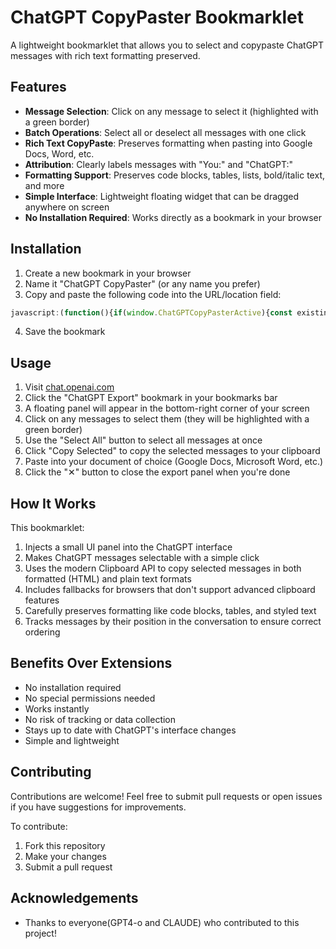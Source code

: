 # ChatGPT CopyPaster Bookmarklet

A lightweight bookmarklet that allows you to select and copypaste ChatGPT messages with rich text formatting preserved.

## Features

- **Message Selection**: Click on any message to select it (highlighted with a green border)
- **Batch Operations**: Select all or deselect all messages with one click
- **Rich Text CopyPaste**: Preserves formatting when pasting into Google Docs, Word, etc.
- **Attribution**: Clearly labels messages with "You:" and "ChatGPT:"
- **Formatting Support**: Preserves code blocks, tables, lists, bold/italic text, and more
- **Simple Interface**: Lightweight floating widget that can be dragged anywhere on screen
- **No Installation Required**: Works directly as a bookmark in your browser

## Installation

1. Create a new bookmark in your browser
2. Name it "ChatGPT CopyPaster" (or any name you prefer)
3. Copy and paste the following code into the URL/location field:

```javascript
javascript:(function(){if(window.ChatGPTCopyPasterActive){const existingWidget=document.getElementById('chatgpt-export-widget');if(existingWidget){const rect=existingWidget.getBoundingClientRect();if(rect.right<0||rect.bottom<0||rect.left>window.innerWidth||rect.top>window.innerHeight){existingWidget.style.right='20px';existingWidget.style.bottom='20px';existingWidget.style.left='auto';existingWidget.style.top='auto';}}return;}window.ChatGPTCopypasterActive=true;const eventListeners=[];const widget=document.createElement('div');widget.id='chatgpt-export-widget';widget.style.position='fixed';widget.style.bottom='20px';widget.style.right='20px';widget.style.zIndex='9999';widget.style.background='#828282';widget.style.border='1px solid #6e6e6e';widget.style.borderRadius='8px';widget.style.boxShadow='0 2px 10px rgba(0,0,0,0.2)';widget.style.fontFamily='Arial, sans-serif';widget.style.fontSize='14px';widget.style.color='white';widget.style.cursor='pointer';widget.style.transition='all 0.2s ease';widget.style.display='flex';widget.style.alignItems='center';widget.innerHTML=`<div id="widget-icon" style="padding:8px 12px;font-size:16px;">🧰</div><div id="widget-close" style="padding:8px;font-size:16px;cursor:pointer;">❌</div><div id="widget-controls" style="display:none;padding:8px;white-space:nowrap;"><button id="select-all" style="background:none;border:none;color:white;cursor:pointer;margin-right:8px;">Select All</button><button id="deselect-all" style="background:none;border:none;color:white;cursor:pointer;margin-right:8px;">Deselect</button><button id="copy-selected" style="background:none;border:none;color:white;cursor:pointer;margin-right:8px;">Copy</button></div><div id="toast-message" style="position:fixed;bottom:60px;right:20px;background:rgba(0,0,0,0.7);color:white;padding:8px 16px;border-radius:4px;font-size:14px;display:none;z-index:10000;"></div>`;document.body.appendChild(widget);window.selectedMessages=[];let isExpanded=false;let isDragging=false;let offsetX,offsetY;function addEventListenerWithTracking(element,type,listener,options){element.addEventListener(type,listener,options);eventListeners.push({element,type,listener,options});}addEventListenerWithTracking(widget,'mousedown',function(e){if(e.target.tagName==='BUTTON'||e.target.id==='widget-close')return;isDragging=true;offsetX=e.clientX-widget.getBoundingClientRect().left;offsetY=e.clientY-widget.getBoundingClientRect().top;});addEventListenerWithTracking(document,'mousemove',function(e){if(!isDragging)return;const x=e.clientX-offsetX;const y=e.clientY-offsetY;const maxX=window.innerWidth-widget.offsetWidth;const maxY=window.innerHeight-widget.offsetHeight;const boundedX=Math.max(0,Math.min(x,maxX));const boundedY=Math.max(0,Math.min(y,maxY));widget.style.left=`${boundedX}px`;widget.style.right='auto';widget.style.top=`${boundedY}px`;widget.style.bottom='auto';});addEventListenerWithTracking(document,'mouseup',function(){isDragging=false;});addEventListenerWithTracking(document.getElementById('widget-icon'),'click',function(e){if(isDragging)return;e.stopPropagation();const controls=document.getElementById('widget-controls');isExpanded=controls.style.display==='none';controls.style.display=isExpanded?'block':'none';setupMessages();});addEventListenerWithTracking(document.getElementById('widget-close'),'click',function(e){e.stopPropagation();cleanupCopyPaster();});function showToast(message,duration=3000){const toast=document.getElementById('toast-message');toast.textContent=message;toast.style.display='block';setTimeout(()=>{toast.style.display='none';},duration);}function findMessages(){return Array.from(document.querySelectorAll('[data-message-author-role="user"], [data-message-author-role="assistant"]')).filter(el=>!el.closest('[data-testid="conversation-turn-counter"]'));}function toggleMessageSelection(message,forceSelect=null){const isSelected=forceSelect!==null?forceSelect:!message.classList.contains('selected-message');if(isSelected){message.classList.add('selected-message');message.style.boxShadow='0 0 0 2px #10a37f';let checkboxIndicator=message.querySelector('.message-selection-checkbox');if(!checkboxIndicator){checkboxIndicator=document.createElement('div');checkboxIndicator.className='message-selection-checkbox';checkboxIndicator.style.position='absolute';checkboxIndicator.style.top='10px';checkboxIndicator.style.right='10px';checkboxIndicator.style.background='#10a37f';checkboxIndicator.style.color='white';checkboxIndicator.style.width='18px';checkboxIndicator.style.height='18px';checkboxIndicator.style.borderRadius='3px';checkboxIndicator.style.display='flex';checkboxIndicator.style.alignItems='center';checkboxIndicator.style.justifyContent='center';checkboxIndicator.style.fontSize='12px';checkboxIndicator.style.zIndex='1000';checkboxIndicator.innerHTML='✓';const computedStyle=window.getComputedStyle(message);if(computedStyle.position==='static'){message.style.position='relative';}message.appendChild(checkboxIndicator);}if(!window.selectedMessages.includes(message)){window.selectedMessages.push(message);}}else{message.classList.remove('selected-message');message.style.boxShadow='';const checkboxIndicator=message.querySelector('.message-selection-checkbox');if(checkboxIndicator){checkboxIndicator.remove();}window.selectedMessages=window.selectedMessages.filter(m=>m!==message);}return isSelected;}const messageClickHandlers=new WeakMap();function setupMessages(){findMessages().forEach(message=>{if(message.dataset.selectable==='true')return;message.dataset.selectable='true';toggleMessageSelection(message,false);const clickHandler=function(e){if(e.target.tagName==='A'||e.target.tagName==='BUTTON'||e.target.closest('a')||e.target.closest('button')){return;}toggleMessageSelection(message);};message.addEventListener('click',clickHandler);messageClickHandlers.set(message,clickHandler);});}const observer=new MutationObserver(function(){setupMessages();});const chatContainer=document.querySelector('main')||document.body;observer.observe(chatContainer,{childList:true,subtree:true});function getMessageHTML(message){const role=message.getAttribute('data-message-author-role');const sender=role==='user'?'You':'ChatGPT';const contentElement=message.querySelector('.markdown-content, .markdown, .whitespace-pre-wrap');if(!contentElement)return `<p><strong>${sender}:</strong> [Content not found]</p>`;const clone=contentElement.cloneNode(true);const markers=clone.querySelectorAll('.message-selection-checkbox');markers.forEach(marker=>marker.remove());return `<div style="margin-bottom:16px;"><p style="margin-bottom:8px;"><strong>${sender}:</strong></p>${clone.innerHTML}</div>`;}function getMessageText(message){const role=message.getAttribute('data-message-author-role');const sender=role==='user'?'You':'ChatGPT';const contentElement=message.querySelector('.markdown-content, .markdown, .whitespace-pre-wrap');if(!contentElement)return `${sender}: [Content not found]`;return `${sender}:\n${contentElement.textContent.trim()}\n\n`;}function copySelectedMessages(){if(window.selectedMessages.length===0){showToast('No messages selected');return;}const sortedMessages=[...window.selectedMessages].sort((a,b)=>{const position=a.compareDocumentPosition(b);return position&Node.DOCUMENT_POSITION_FOLLOWING?-1:1;});let htmlContent='';let plainText='';sortedMessages.forEach(message=>{htmlContent+=getMessageHTML(message);plainText+=getMessageText(message);});htmlContent=`<!DOCTYPE html><html><head><meta charset="utf-8"></head><body>${htmlContent}</body></html>`;const totalMessages=sortedMessages.length;const isLargeContent=htmlContent.length>1000000||plainText.length>100000;try{if(isLargeContent||!navigator.clipboard.write||!ClipboardItem){navigator.clipboard.writeText(plainText).then(()=>{showToast(`Copied ${totalMessages} messages (plain text)`);}).catch(err=>{showToast(`Error copying: ${err}`);});}else{const clipboardItems=[new ClipboardItem({'text/html':new Blob([htmlContent],{type:'text/html'}),'text/plain':new Blob([plainText],{type:'text/plain'})})];navigator.clipboard.write(clipboardItems).then(()=>{showToast(`Copied ${totalMessages} messages`);}).catch(err=>{showToast(`Error copying: ${err}`);navigator.clipboard.writeText(plainText).then(()=>{showToast(`Copied ${totalMessages} messages (plain text)`);});});}}catch(error){showToast('Using plain text mode');navigator.clipboard.writeText(plainText).then(()=>{showToast(`Copied ${totalMessages} messages (plain text)`);}).catch(err=>{showToast(`Error copying: ${err}`);});}}function cleanupCopyPaster(){findMessages().forEach(message=>{if(message.classList.contains('selected-message')){message.classList.remove('selected-message');message.style.boxShadow='';}const checkboxIndicator=message.querySelector('.message-selection-checkbox');if(checkboxIndicator){checkboxIndicator.remove();}const clickHandler=messageClickHandlers.get(message);if(clickHandler){message.removeEventListener('click',clickHandler);messageClickHandlers.delete(message);}message.removeAttribute('data-selectable');});eventListeners.forEach(({element,type,listener,options})=>{element.removeEventListener(type,listener,options);});document.removeEventListener('keydown',keydownHandler);widget.remove();observer.disconnect();window.selectedMessages=[];window.ChatGPTCopyPasterActive=false;}addEventListenerWithTracking(document.getElementById('select-all'),'click',function(e){e.stopPropagation();const messages=findMessages();window.selectedMessages=[];messages.forEach(message=>{toggleMessageSelection(message,true);});showToast(`Selected ${messages.length} messages`);});addEventListenerWithTracking(document.getElementById('deselect-all'),'click',function(e){e.stopPropagation();const messages=findMessages();messages.forEach(message=>{toggleMessageSelection(message,false);});window.selectedMessages=[];showToast('All messages deselected');});addEventListenerWithTracking(document.getElementById('copy-selected'),'click',function(e){e.stopPropagation();copySelectedMessages();});const keydownHandler=function(e){if((e.ctrlKey||e.metaKey)&&e.key==='c'){if(window.getSelection().toString().length===0&&window.selectedMessages.length>0){e.preventDefault();copySelectedMessages();}}};addEventListenerWithTracking(document,'keydown',keydownHandler);setupMessages();})();
```

4. Save the bookmark

## Usage

1. Visit [chat.openai.com](https://chat.openai.com)
2. Click the "ChatGPT Export" bookmark in your bookmarks bar
3. A floating panel will appear in the bottom-right corner of your screen
4. Click on any messages to select them (they will be highlighted with a green border)
5. Use the "Select All" button to select all messages at once
6. Click "Copy Selected" to copy the selected messages to your clipboard
7. Paste into your document of choice (Google Docs, Microsoft Word, etc.)
8. Click the "✕" button to close the export panel when you're done

## How It Works

This bookmarklet:

1. Injects a small UI panel into the ChatGPT interface
2. Makes ChatGPT messages selectable with a simple click
3. Uses the modern Clipboard API to copy selected messages in both formatted (HTML) and plain text formats
4. Includes fallbacks for browsers that don't support advanced clipboard features
5. Carefully preserves formatting like code blocks, tables, and styled text
6. Tracks messages by their position in the conversation to ensure correct ordering


## Benefits Over Extensions

- No installation required
- No special permissions needed
- Works instantly
- No risk of tracking or data collection
- Stays up to date with ChatGPT's interface changes
- Simple and lightweight

## Contributing

Contributions are welcome! Feel free to submit pull requests or open issues if you have suggestions for improvements.

To contribute:

1. Fork this repository
2. Make your changes
3. Submit a pull request


## Acknowledgements

- Thanks to everyone(GPT4-o and CLAUDE) who contributed to this project!
